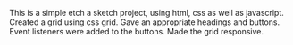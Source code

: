 This is a simple etch a sketch project, using html, css as well as javascript.
Created a grid using css grid.
Gave an appropriate headings and buttons.
Event listeners were added to the buttons.
Made the grid responsive.